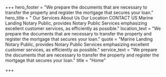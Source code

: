 +++
hero_footer = "We prepare the documents that are necessary to transfer the property and register the mortgage that secures your loan."
hero_title = " Our Services About Us Our Location CONTACT US Marine Landing Notary Public, provides Notary Public Services emphasizing excellent customer services, as efficiently as possible."
location_text = "We prepare the documents that are necessary to transfer the property and register the mortgage that secures your loan."
quote = "Marine Landing Notary Public, provides Notary Public Services emphasizing excellent customer services, as efficiently as possible."
service_text = "We prepare the documents that are necessary to transfer the property and register the mortgage that secures your loan."
title = "Home"

+++
